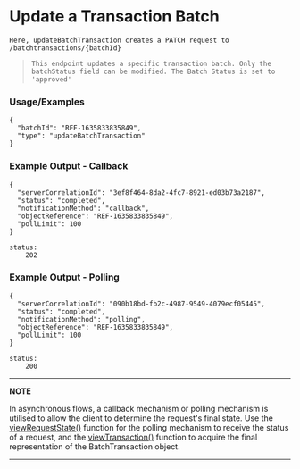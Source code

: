 # Update a Transaction Batch

`Here, updateBatchTransaction creates a PATCH request to /batchtransactions/{batchId}`

> `This endpoint updates a specific transaction batch. Only the batchStatus field can be modified. The Batch Status is set to 'approved'`

### Usage/Examples

```
{
  "batchId": "REF-1635833835849",
  "type": "updateBatchTransaction"
}
```

### Example Output - Callback

```
{
  "serverCorrelationId": "3ef8f464-8da2-4fc7-8921-ed03b73a2187",
  "status": "completed",
  "notificationMethod": "callback",
  "objectReference": "REF-1635833835849",
  "pollLimit": 100
}

status:
    202
```
### Example Output - Polling

```
{
  "serverCorrelationId": "090b18bd-fb2c-4987-9549-4079ecf05445",
  "status": "completed",
  "notificationMethod": "polling",
  "objectReference": "REF-1635833835849",
  "pollLimit": 100
}

status:
    200
```
---

**NOTE**

In asynchronous flows, a callback mechanism or polling mechanism is utilised to allow the client to determine the request's final state. Use the [viewRequestState()](viewRequestState.md) function for the polling mechanism to receive the status of a request, and the [viewTransaction()](viewTransaction.md) function to acquire the final representation of the BatchTransaction object.

---